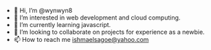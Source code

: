 - 👋 Hi, I’m @wynwyn8
- 👀 I’m interested in web development and cloud computing.
- 🌱 I’m currently learning javascript.
- 💞️ I’m looking to collaborate on projects for experience as a newbie.
- 📫 How to reach me ishmaelsagoe@yahoo.com

<!---
wynwyn8/wynwyn8 is a ✨ special ✨ repository because its `README.md` (this file) appears on your GitHub profile.
You can click the Preview link to take a look at your changes.
--->
